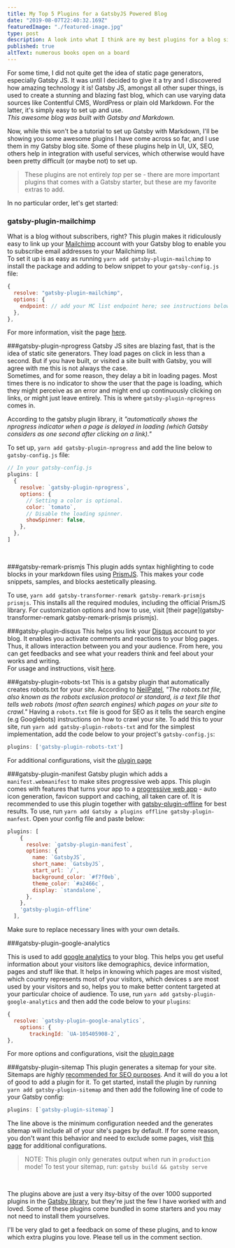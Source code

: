 ```yaml
---
title: My Top 5 Plugins for a GatsbyJS Powered Blog
date: "2019-08-07T22:40:32.169Z"
featuredImage: "./featured-image.jpg"
type: post
description: A look into what I think are my best plugins for a blog site created with GatsbyJS and Markdown
published: true
altText: numerous books open on a board
---
```


For some time, I did not quite get the idea of static page generators, especially Gatsby JS. It was until I decided to give it a try and I discovered how amazing technology it is! Gatsby JS, amongst all other super things, is used to create a stunning and blazing fast blog, which can use varying data sources like Contentful CMS, WordPress or plain old Markdown. For the latter, it's simply easy to set up and use.<br/>
_This awesome blog was built with Gatsby and Markdown._


Now, while this won't be a tutorial to set up Gatsby with Markdown, I'll be showing you some awesome plugins I have come across so far, and I use them in my Gatsby blog site. Some of these plugins help in UI, UX, SEO, others help in integration with useful services, which otherwise would have been pretty difficult (or maybe not) to set up.

>These plugins are not entirely _top_ per se - there are more important plugins that comes with a Gatsby starter, but these are my favorite extras to add.

In no particular order, let's get started:

### gatsby-plugin-mailchimp
What is a blog without subscribers, right? This plugin makes it ridiculously easy to link up your [Mailchimp](https://mailchimp.com/) account with your Gatsby blog to enable you to subscribe email addresses to your Mailchimp list.
<br/>To set it up is as easy as running `yarn add gatsby-plugin-mailchimp` to install the package and adding to below snippet to your `gatsby-config.js`  file:
```js
{
  resolve: "gatsby-plugin-mailchimp",
  options: {
    endpoint: // add your MC list endpoint here; see instructions below
  },
},
```
For more information, visit the page [here](https://www.gatsbyjs.org/packages/gatsby-plugin-mailchimp/).

###gatsby-plugin-nprogress
Gatsby JS sites are blazing fast, that is the idea of static site generators. They load pages on click in less than a second. But if you have built, or visited a site built with Gatsby, you will agree with me this is not always the case.<br/>Sometimes, and for some reason, they delay a bit in loading pages. Most times there is no indicator to show the user that the page is loading, which they might perceive as an error and might end up continuously clicking on links, or might just leave entirely.  This is where `gatsby-plugin-nprogress` comes in.

According to the gatsby plugin library, it _"automatically shows the nprogress indicator when a page is delayed in loading (which Gatsby considers as one second after clicking on a link)."_

To set up, `yarn add gatsby-plugin-nprogress` and add the line below to `gatsby-config.js` file:
```js
// In your gatsby-config.js
plugins: [
  {
    resolve: `gatsby-plugin-nprogress`,
    options: {
      // Setting a color is optional.
      color: `tomato`,
      // Disable the loading spinner.
      showSpinner: false,
    },
  },
]
```
<br/>

###gatsby-remark-prismjs
This plugin adds syntax highlighting to code blocks in your markdown files using [PrismJS](https://prismjs.com/). This makes your code snippets, samples, and blocks aestetically pleasing.

To use, `yarn add gatsby-transformer-remark gatsby-remark-prismjs prismjs`. This installs all the required modules, including the official PrismJS library. For customization options and how to use, visit [their page](gatsby-transformer-remark gatsby-remark-prismjs prismjs).

###gatsby-plugin-disqus
This helps you link your [Disqus](https://disqus.com/) account to yor blog. It enables you activate comments and reactions to your blog pages. Thus, it allows interaction between you and your audience. From here, you can get feedbacks and see what your readers think and feel about your works and writing.<br/>
For usage and instructions, visit [here](https://www.gatsbyjs.org/packages/gatsby-plugin-disqus/).
 
###gatsby-plugin-robots-txt
This is a gatsby plugin that automatically creates robots.txt for your site. According to [NeilPatel](https://neilpatel.com/blog/robots-txt/), _"The robots.txt file, also known as the robots exclusion protocol or standard, is a text file that tells web robots (most often search engines) which pages on your site to crawl."_ Having a `robots.txt` file is good for SEO as it tells the search engine (e.g Googlebots) instructions on how to crawl your site. To add this to your site, run `yarn add gatsby-plugin-robots-txt` and for the simplest implementation, add the code below to your project's `gatsby-config.js`:
```js
plugins: ['gatsby-plugin-robots-txt']
```
For additional configurations, visit the [plugin page](https://www.gatsbyjs.org/packages/gatsby-plugin-robots-txt/?=gatsby-plugin-robots-txt)

###gatsby-plugin-manifest
Gatsby plugin which adds a `manifest.webmanifest` to make sites progressive web apps. This plugin comes with features that turns your app to a [progressive web app](https://www.google.com/url?sa=t&source=web&rct=j&url=https://developers.google.com/web/progressive-web-apps/&ved=2ahUKEwj_vruhuvTjAhUJShUIHSdHC_cQFjAhegQIBBAC&usg=AOvVaw0dIOwy-hAgSXFNdlBrXXwO) - auto icon generation, favicon support and caching, all taken care of. It is recommended to use this plugin together with [gatsby-plugin-offline](https://www.gatsbyjs.org/packages/gatsby-plugin-offline/?=gatsby-plugin-offline) for best results. To use, run `yarn add Gatsby a plugins offline gatsby-plugin-manfest`.
Open your config file and paste below:
```js
plugins: [
    {
      resolve: `gatsby-plugin-manifest`,
      options: {
        name: `GatsbyJS`,
        short_name: `GatsbyJS`,
        start_url: `/`,
        background_color: `#f7f0eb`,
        theme_color: `#a2466c`,
        display: `standalone`,
      },
    },
    'gatsby-plugin-offline'
  ],
```
Make sure to replace necessary lines with your own details.

###gatsby-plugin-google-analytics

This is used to add [google analytics](https://www.google.com/url?sa=t&source=web&rct=j&url=https://analytics.google.com/analytics/web/&ved=2ahUKEwjoq6CRj_jjAhVPSxUIHaH9CB0QFjAAegQIBRAB&usg=AOvVaw095EntAfOjiijSk290zWyQ) to your blog. This helps you get useful information about your visitors like demographics, device information, pages and stuff like that. It helps in knowing which pages are most visited, which country represents most of your visitors, which devices s are most used by your visitors and so, helps you to make better content targeted at your particular choice of audience. To use, run `yarn add gatsby-plugin-google-analytics` and then add the code below to your `plugins`:
```js
{
  resolve: `gatsby-plugin-google-analytics`,
    options: {
       trackingId: `UA-105405908-2`,
},
```
For more options and configurations, visit the [plugin page](https://www.gatsbyjs.org/packages/gatsby-plugin-google-analytics/)


###gatsby-plugin-sitemap
This plugin generates a sitemap for your site. Sitemaps are _highly_ [recommended for SEO purposes](https://www.seeme-media.com/what-is-a-sitemap/). And it will do you a lot of good to add a plugin for it. To get started, install the plugin by running `yarn add gatsby-plugin-sitemap` and then add the following line of code to your Gatsby config:
```javascript
plugins: [`gatsby-plugin-sitemap`]
```
The line above is the minimum configuration needed and the generates sitemap will include all of your site's pages by default. If for some reason, you don't want this behavior and need to exclude some pages, visit [this page](https://www.gatsbyjs.org/packages/gatsby-plugin-sitemap/?=) for additional configurations.

> NOTE: This plugin only generates output when run in `production` mode! To test your sitemap, run: `gatsby build && gatsby serve`

<br/>

The plugins above are just a very itsy-bitsy of the over 1000 supported plugins in the [Gatsby library](https://www.gatsbyjs.org/plugins/?=), but they're just the few I have worked with and loved. Some of these plugins come bundled in some starters and you may not need to install them yourselves.

I'll be very glad to get a feedback on some of these plugins, and to know which extra plugins you love. Please tell us in the comment section.

